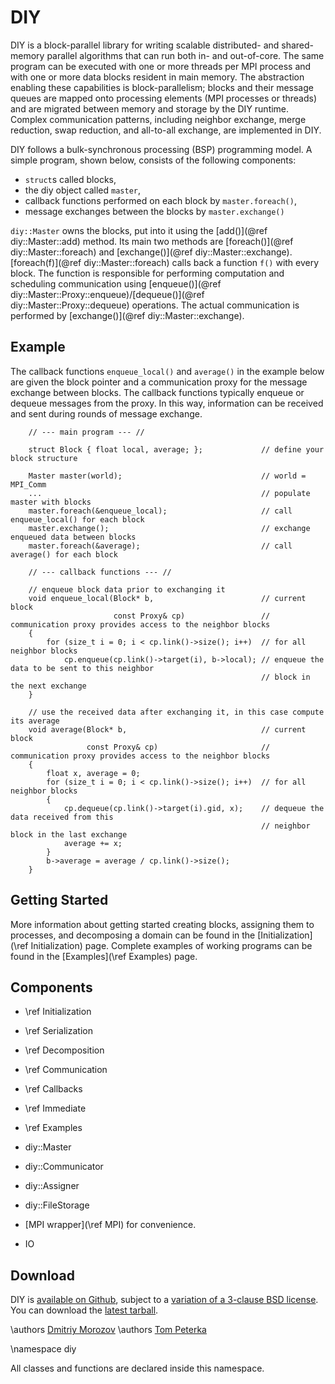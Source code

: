 DIY
===

DIY is a block-parallel library for writing scalable distributed- and shared-memory parallel
algorithms that can run both in- and out-of-core. The same program can be executed with one
or more threads per MPI process and with one or more data blocks resident in main memory.  The
abstraction enabling these capabilities is block-parallelism; blocks and their message
queues are mapped onto processing elements (MPI processes or threads) and are migrated between
memory and storage by the DIY runtime. Complex communication patterns, including neighbor
exchange, merge reduction, swap reduction, and all-to-all exchange, are implemented in DIY.


DIY follows a bulk-synchronous processing (BSP) programming model. A simple program, shown
below, consists of the following components:

- `struct`s called blocks,
- the diy object called `master`,
- callback functions performed on each block by `master.foreach()`,
- message exchanges between the blocks by `master.exchange()`

`diy::Master` owns the blocks, put into it using the [add()](@ref diy::Master::add) method.
Its main two methods are [foreach()](@ref diy::Master::foreach) and [exchange()](@ref diy::Master::exchange).
[foreach(f)](@ref diy::Master::foreach) calls back a function `f()`
with every block.  The function is responsible for performing computation and scheduling
communication using [enqueue()](@ref diy::Master::Proxy::enqueue)/[dequeue()](@ref diy::Master::Proxy::dequeue) operations.
The actual communication is performed by [exchange()](@ref diy::Master::exchange).

Example
-------

The callback functions `enqueue_local()` and `average()` in the example below are given the
block pointer and a communication proxy for the message exchange between blocks. The callback
functions typically enqueue or dequeue messages from the proxy. In this way, information can be
received and sent during rounds of message exchange.

~~~~{.cpp}
    // --- main program --- //

    struct Block { float local, average; };             // define your block structure

    Master master(world);                               // world = MPI_Comm
    ...                                                 // populate master with blocks
    master.foreach(&enqueue_local);                     // call enqueue_local() for each block
    master.exchange();                                  // exchange enqueued data between blocks
    master.foreach(&average);                           // call average() for each block

    // --- callback functions --- //

    // enqueue block data prior to exchanging it
    void enqueue_local(Block* b,                        // current block
                       const Proxy& cp)                 // communication proxy provides access to the neighbor blocks
    {
        for (size_t i = 0; i < cp.link()->size(); i++)  // for all neighbor blocks
            cp.enqueue(cp.link()->target(i), b->local); // enqueue the data to be sent to this neighbor
                                                        // block in the next exchange
    }

    // use the received data after exchanging it, in this case compute its average
    void average(Block* b,                              // current block
                 const Proxy& cp)                       // communication proxy provides access to the neighbor blocks
    {
        float x, average = 0;
        for (size_t i = 0; i < cp.link()->size(); i++)  // for all neighbor blocks
        {
            cp.dequeue(cp.link()->target(i).gid, x);    // dequeue the data received from this
                                                        // neighbor block in the last exchange
            average += x;
        }
        b->average = average / cp.link()->size();
    }
~~~~

Getting Started
---------------

More information about getting started creating blocks, assigning them to processes, and decomposing a domain can be found in the [Initialization](\ref Initialization) page. Complete examples of working programs can be found in the [Examples](\ref Examples) page.

Components
----------

 - \ref Initialization
 - \ref Serialization
 - \ref Decomposition
 - \ref Communication
 - \ref Callbacks
 - \ref Immediate
 - \ref Examples

 - diy::Master
 - diy::Communicator
 - diy::Assigner
 - diy::FileStorage
 - [MPI wrapper](\ref MPI) for convenience.
 - IO

Download
--------

DIY is [available on Github](http://github.com/diatomic/diy2), subject to a [variation of a
3-clause BSD license](https://github.com/diatomic/diy2/blob/master/LICENSE.txt).  You can
download the [latest tarball](https://github.com/diatomic/diy2/archive/master.tar.gz).

\authors [Dmitriy Morozov](http://mrzv.org)
\authors [Tom Peterka](http://www.mcs.anl.gov/~tpeterka/)

\namespace diy

All classes and functions are declared inside this namespace.
